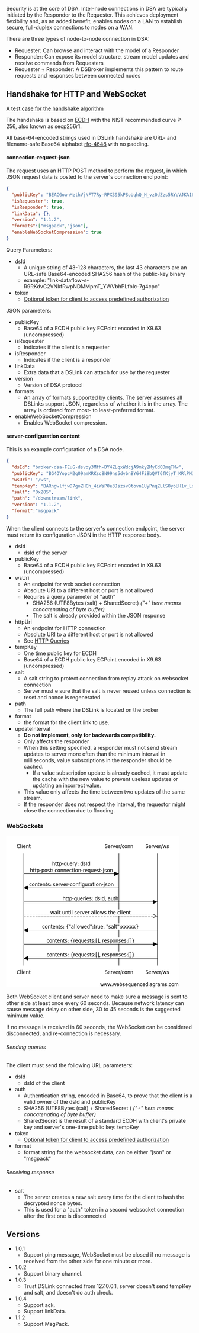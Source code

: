 Security is at the core of DSA. Inter-node connections in DSA are typically initiated by the Responder to the Requester. This achieves deployment flexibility and, as an added benefit, enables nodes on a LAN to establish secure, full-duplex connections to nodes on a WAN.

There are three types of node-to-node connection in DSA:

* Requester: Can browse and interact with the model of a Responder
* Responder: Can expose its model structure, stream model updates and receive commands from Requesters
* Requester + Responder: A DSBroker implements this pattern to route requests and responses between connected nodes

<!--
There are three types of transport channel bindings:

* HTTP
* WebSocket
* Socket
-->

## Handshake for HTTP and WebSocket

[A test case for the handshake algorithm](https://github.com/IOT-DSA/docs/wiki/Connection-Test-Case)

The handshake is based on [ECDH](http://en.wikipedia.org/wiki/Elliptic_curve_Diffie%E2%80%93Hellman) with the NIST recommended curve P-256, also known as secp256r1.

All base-64-encoded strings used in DSLink handshake are URL- and filename-safe Base64 alphabet [rfc-4648](https://tools.ietf.org/html/rfc4648) with no padding.
#### connection-request-json
The request uses an HTTP POST method to perform the request, in which JSON request data is posted to the server's connection end point:
```json
{
  "publicKey": "BEACGownMzthVjNFT7Ry-RPX395kPSoUqhQ_H_vz0dZzs5RYoVJKA16XZhdYd__ksJP0DOlwQXAvoDjSMWAhkg4",
  "isRequester": true,
  "isResponder": true,
  "linkData": {},
  "version": "1.1.2",
  "formats":["msgpack","json"],
  "enableWebSocketCompression": true
}
```

Query Parameters:
 - dsId
     - A unique string of 43-128 characters, the last 43 characters are an URL-safe Base64-encoded SHA256 hash of the public-key binary
     - example: "link-dataflow-s-R9RKdvC2VNkfRwpNDMMpmT_YWVbhPLfbIc-7g4cpc"
 - token
     - [Optional token for client to access predefined authorization](https://github.com/IOT-DSA/docs/wiki/Tokens)

JSON parameters:
 - publicKey
     -  Base64 of a ECDH public key ECPoint encoded in X9.63 (uncompressed)
 - isRequester
     - Indicates if the client is a requester
 - isResponder
     - Indicates if the client is a responder
 - linkData
     - Extra data that a DSLink can attach for use by the requester
 - version
     - Version of DSA protocol
 - formats
     - An array of formats supported by clients. The server assumes all DSLinks support JSON, regardless of whether it is in the array. The array is ordered from most- to least-preferred format.
 - enableWebSocketCompression
     - Enables WebSocket compression.

#### server-configuration content
This is an example configuration of a DSA node.     
```json
{
  "dsId": "broker-dsa-FEuG-dsvoy3Mfh-DY4ZLqxWdcjA9mky2MyCd0DmqTMw",
  "publicKey": "BG4OYopcM2q09amKRKsc8N99ns5dybnBYG4Fi8bQVf6fKjyT_KRlPMJCs-3zvnSbBCXzS5fZfi88JuiLYwJY0gc",
  "wsUri": "/ws",
  "tempKey": "BARngwlfjwD7goZHCh_4iWsP0e3JszsvOtovn1UyPnqZLlSOyoUH1v_Lop0oUFClpVhlzsWAAqur6S8apZaBe4I",
  "salt": "0x205",
  "path": "/downstream/link",
  "version": "1.1.2",
  "format":"msgpack"
}
```
When the client connects to the server's connection endpoint, the server must return its configuration JSON in the HTTP response body.

 - dsId
    - dsId of the server
 - publicKey
    -  Base64 of a ECDH public key ECPoint encoded in X9.63 (uncompressed)
 - wsUri
    - An endpoint for web socket connection
    - Absolute URI to a different host or port is not allowed
    - Requires a query parameter of "auth"
      - SHA256 (UTF8Bytes (salt) + SharedSecret) *("+" here means concatenating of byte buffer)*
      - The salt is already provided within the JSON response
 - httpUri
    - An endpoint for HTTP connection
    - Absolute URI to a different host or port is not allowed
    - See [HTTP Queries](#http-queries)
 - tempKey
    - One time public key for ECDH
    - Base64 of a ECDH public key ECPoint encoded in X9.63 (uncompressed)
 - salt
    - A salt string to protect connection from replay attack on websocket connection
    - Server must e sure that the salt is never reused unless connection is reset and nonce is regenerated
 - path
     - The full path where the DSLink is located on the broker
 - format
     - the format for the client link to use. 
 - updateInterval
    - **Do not implement, only for backwards compatibility.**
    - Only affects the responder
    - When this setting specified, a responder must not send stream updates to server more often than the minimum interval in milliseconds, value subscriptions in the responder should be cached.
       - If a value subscription update is already cached, it must update the cache with the new value to prevent useless updates or updating an incorrect value.
    - This value only affects the time between two updates of the same stream.
    - If the responder does not respect the interval, the requestor might close the connection due to flooding.

### WebSockets

![](https://raw.githubusercontent.com/IOT-DSA/docs/master/images/ws_handshake.png)

Both WebSocket client and server need to make sure a message is sent to other side at least once every 60 seconds. Because network latency can cause message delay on other side, 30 to 45 seconds is the suggested minimum value.

If no message is received in 60 seconds, the WebSocket can be considered disconnected, and re-connection is necessary.

###### Sending queries
The client must send the following URL parameters:
 - dsId
    - dsId of the client
 - auth
    - Authentication string, encoded in Base64, to prove that the client is a valid owner of the dsId and publicKey
    - SHA256 (UTF8Bytes (salt) + SharedSecret ) *("+" here means concatenating of byte buffer)*
    - SharedSecret is the result of a standard ECDH with client's private key and server's one-time public key: tempKey
 - token
     - [Optional token for client to access predefined authorization](https://github.com/IOT-DSA/docs/wiki/Token-Based-Handshake)
 - format
     - format string for the websocket data, can be either "json" or "msgpack"

###### Receiving response
- salt
    - The server creates a new salt every time for the client to hash the decrypted nonce bytes.
    - This is used for a "auth" token in a second websocket connection after the first one is disconnected



## Versions
* 1.0.1
  * Support ping message, WebSocket must be closed if no message is received from the other side for one minute or more.
* 1.0.2
  * Support binary channel.
* 1.0.3
  * Trust DSLink connected from 127.0.0.1, server doesn't send tempKey and salt, and doesn't do auth check.
* 1.0.4
  * Support ack.
  * Support linkData.
* 1.1.2
  * Support MsgPack.